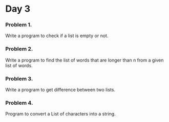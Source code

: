 # Day 3


### Problem 1.
Write a program to check if a list is empty or not.

### Problem 2.
Write a program to find the list of words that are longer than n from a given list of words.

### Problem 3.
Write a program to get difference between two lists.

### Problem 4.
Program to convert a List of characters into a string.
